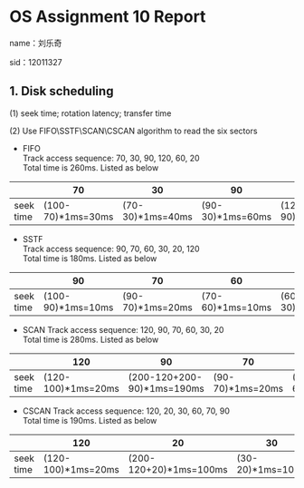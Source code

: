 # OS Assignment 10 Report
name：刘乐奇

sid：12011327

## 1. Disk scheduling
(1) seek time; rotation latency; transfer time

(2) Use FIFO\SSTF\SCAN\CSCAN algorithm to read the six sectors

* FIFO \
Track access sequence: 70, 30, 90, 120, 60, 20 \
Total time is 260ms. Listed as below

|| 70 | 30 | 90 | 120 | 60 | 20 |
|---|---|---|---|---|---|---|
| seek time | (100-70)\*1ms=30ms | (70-30)\*1ms=40ms | (90-30)\*1ms=60ms | (120-90)\*1ms=30ms | (120-60)\*1ms=60ms| (60-20)\*1ms=40ms |

* SSTF\
Track access sequence: 90, 70, 60, 30, 20, 120 \
Total time is 180ms. Listed as below

|| 90 | 70 | 60 | 30 | 20 | 120 |
|---|---|---|---|---|---|---|
| seek time | (100-90)\*1ms=10ms | (90-70)\*1ms=20ms | (70-60)\*1ms=10ms | (60-30)\*1ms=30ms | (30-20)\*1ms=10ms| (120-20)\*1ms=100ms |

* SCAN
Track access sequence: 120, 90, 70, 60, 30, 20 \
Total time is 280ms. Listed as below

|| 120 | 90 | 70 | 60 | 30 | 20 |
|---|---|---|---|---|---|---|
| seek time | (120-100)\*1ms=20ms | (200-120+200-90)\*1ms=190ms | (90-70)\*1ms=20ms | (70-60)\*1ms=10ms | (60-30)\*1ms=30ms| (30-20)\*1ms=10ms |

* CSCAN
Track access sequence: 120, 20, 30, 60, 70, 90 \
Total time is 190ms. Listed as below

|| 120 | 20 | 30 | 60 | 70 | 90 |
|---|---|---|---|---|---|---|
| seek time | (120-100)\*1ms=20ms | (200-120+20)\*1ms=100ms | (30-20)\*1ms=10ms | (60-30)\*1ms=30ms | (70-60)\*1ms=10ms| (90-70)\*1ms=20ms |



